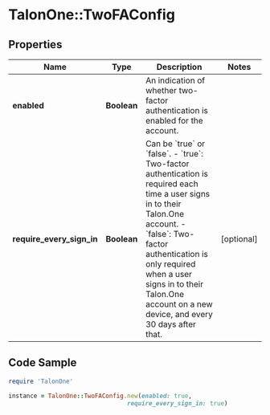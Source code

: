 # TalonOne::TwoFAConfig

## Properties

Name | Type | Description | Notes
------------ | ------------- | ------------- | -------------
**enabled** | **Boolean** | An indication of whether two-factor authentication is enabled for the account. | 
**require_every_sign_in** | **Boolean** | Can be &#x60;true&#x60; or &#x60;false&#x60;. - &#x60;true&#x60;: Two-factor authentication is required each time a user signs in to their Talon.One account. - &#x60;false&#x60;: Two-factor authentication is only required when a user signs in to their Talon.One account on a new device, and every 30 days after that.  | [optional] 

## Code Sample

```ruby
require 'TalonOne'

instance = TalonOne::TwoFAConfig.new(enabled: true,
                                 require_every_sign_in: true)
```


